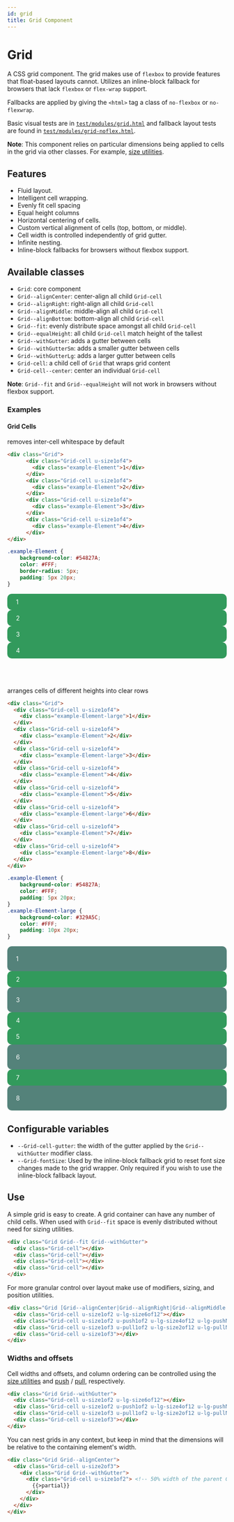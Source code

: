 ```yaml
---
id: grid
title: Grid Component
---
```


<style>
.example-Element {
    background-color: #329A5C;
    border-radius: 10px;
    color: #FFF;
    padding: 10px 20px;
}
.example-Element-large {
    background-color: #54827A;
    border-radius: 10px;
    color: #FFF;
    padding: 20px 20px;
}
.tab-pane {
    height: 250px;
    overflow: scroll;
    margin: 10px 0 50px 0;
}

</style>

# Grid

A CSS grid component. The grid makes use of `flexbox` to provide features that 
float-based layouts cannot. Utilizes an inline-block fallback for browsers that 
lack `flexbox` or `flex-wrap` support. 

Fallbacks are applied by giving the `<html>` tag a class of `no-flexbox` 
or `no-flexwrap`.

Basic visual tests are in [`test/modules/grid.html`](http://aptuitiv.github.io/cacao/test/modules/grid.html)
and fallback layout tests are found in [`test/modules/grid-noflex.html`](http://aptuitiv.github.io/cacao/test/modules/grid-noflex.html).

**Note**: This component relies on particular dimensions being applied to cells in
the grid via other classes. For example,
[size utilities](https://github.com/aptuitiv/cacao/tree/master/lib/utils/size).


## Features

* Fluid layout.
* Intelligent cell wrapping.
* Evenly fit cell spacing
* Equal height columns
* Horizontal centering of cells.
* Custom vertical alignment of cells (top, bottom, or middle).
* Cell width is controlled independently of grid gutter.
* Infinite nesting.
* Inline-block fallbacks for browsers without flexbox support.


## Available classes

* `Grid`: core component
* `Grid--alignCenter`: center-align all child `Grid-cell`
* `Grid--alignRight`: right-align all child `Grid-cell`
* `Grid--alignMiddle`: middle-align all child `Grid-cell`
* `Grid--alignBottom`: bottom-align all child `Grid-cell`
* `Grid--fit`: evenly distribute space amongst all child `Grid-cell`
* `Grid--equalHeight`: all child `Grid-cell` match height of the tallest
* `Grid--withGutter`: adds a gutter between cells
* `Grid--withGutterSm`: adds a smaller gutter between cells
* `Grid--withGutterLg`: adds a larger gutter between cells
* `Grid-cell`: a child cell of `Grid` that wraps grid content
* `Grid-cell--center`: center an individual `Grid-cell`

**Note**: `Grid--fit` and `Grid--equalHeight` will not work in browsers 
without flexbox support.

### Examples

#### Grid Cells
removes inter-cell whitespace by default



<!--DOCUSAURUS_CODE_TABS-->
<!--HTML-->
```html
<div class="Grid">
      <div class="Grid-cell u-size1of4">
        <div class="example-Element">1</div>
      </div>
      <div class="Grid-cell u-size1of4">
        <div class="example-Element">2</div>
      </div>
      <div class="Grid-cell u-size1of4">
        <div class="example-Element">3</div>
      </div>
      <div class="Grid-cell u-size1of4">
        <div class="example-Element">4</div>
      </div>
</div>
```
<!--CSS-->
```css
.example-Element {
    background-color: #54827A;
    color: #FFF;
    border-radius: 5px;
    padding: 5px 20px;
}
```
<!--END_DOCUSAURUS_CODE_TABS-->


<div class="Grid">
      <div class="Grid-cell u-size1of4">
        <div class="example-Element">1</div>
      </div>
      <div class="Grid-cell u-size1of4">
        <div class="example-Element">2</div>
      </div>
      <div class="Grid-cell u-size1of4">
        <div class="example-Element">3</div>
      </div>
      <div class="Grid-cell u-size1of4">
        <div class="example-Element">4</div>
      </div>
</div>
<br>
<br>
<br>

arranges cells of different heights into clear rows

<!--DOCUSAURUS_CODE_TABS-->
<!--HTML-->
```html
<div class="Grid">
  <div class="Grid-cell u-size1of4">
    <div class="example-Element-large">1</div>
  </div>
  <div class="Grid-cell u-size1of4">
    <div class="example-Element">2</div>
  </div>
  <div class="Grid-cell u-size1of4">
    <div class="example-Element-large">3</div>
  </div>
  <div class="Grid-cell u-size1of4">
    <div class="example-Element">4</div>
  </div>
  <div class="Grid-cell u-size1of4">
    <div class="example-Element">5</div>
  </div>
  <div class="Grid-cell u-size1of4">
    <div class="example-Element-large">6</div>
  </div>
  <div class="Grid-cell u-size1of4">
    <div class="example-Element">7</div>
  </div>
  <div class="Grid-cell u-size1of4">
    <div class="example-Element-large">8</div>
  </div>
</div>
```
<!--CSS-->
```css
.example-Element {
    background-color: #54827A;
    color: #FFF;
    padding: 5px 20px;
}
.example-Element-large {
    background-color: #329A5C;
    color: #FFF;
    padding: 10px 20px;
}

```
<!--END_DOCUSAURUS_CODE_TABS-->


<div class="Grid">
  <div class="Grid-cell u-size1of4">
    <div class="example-Element-large">1</div>
  </div>
  <div class="Grid-cell u-size1of4">
    <div class="example-Element">2</div>
  </div>
  <div class="Grid-cell u-size1of4">
    <div class="example-Element-large">3</div>
  </div>
  <div class="Grid-cell u-size1of4">
    <div class="example-Element">4</div>
  </div>
  <div class="Grid-cell u-size1of4">
    <div class="example-Element">5</div>
  </div>
  <div class="Grid-cell u-size1of4">
    <div class="example-Element-large">6</div>
  </div>
  <div class="Grid-cell u-size1of4">
    <div class="example-Element">7</div>
  </div>
  <div class="Grid-cell u-size1of4">
    <div class="example-Element-large">8</div>
  </div>
</div>


## Configurable variables

* `--Grid-cell-gutter`: the width of the gutter applied by the 
  `Grid--withGutter` modifier class.
* `--Grid-fontSize`: Used by the inline-block fallback grid to reset font size 
  changes made to the grid wrapper. Only required if you wish to use the
  inline-block fallback layout.


## Use

A simple grid is easy to create. A grid container can have any number of child
cells. When used with `Grid--fit` space is evenly distributed without need for
sizing utilities.

```html
<div class="Grid Grid--fit Grid--withGutter">
  <div class="Grid-cell"></div>
  <div class="Grid-cell"></div>
  <div class="Grid-cell"></div>
  <div class="Grid-cell"></div>
</div>
```

For more granular control over layout make use of modifiers, sizing, and 
position utilities.

```html
<div class="Grid [Grid--alignCenter|Grid--alignRight|Grid--alignMiddle|Grid--alignBottom|Grid--fit|Grid--equalHeight]">
  <div class="Grid-cell u-size1of2 u-lg-size6of12"></div>
  <div class="Grid-cell u-size1of2 u-push1of2 u-lg-size4of12 u-lg-pushNone"></div>
  <div class="Grid-cell u-size1of3 u-pull1of2 u-lg-size2of12 u-lg-pullNone"></div>
  <div class="Grid-cell u-size1of3"></div>
</div>
```

### Widths and offsets

Cell widths and offsets, and column ordering can be controlled using the 
[size utilities](https://github.com/aptuitiv/cacao/tree/master/lib/utils/size) 
and [push](https://github.com/aptuitiv/cacao/tree/master/lib/utils/push) / 
[pull](https://github.com/aptuitiv/cacao/tree/master/lib/utils/push),
respectively.

```html
<div class="Grid Grid--withGutter">
  <div class="Grid-cell u-size1of2 u-lg-size6of12"></div>
  <div class="Grid-cell u-size1of2 u-push1of2 u-lg-size4of12 u-lg-pushNone"></div>
  <div class="Grid-cell u-size1of3 u-pull1of2 u-lg-size2of12 u-lg-pullNone"></div>
  <div class="Grid-cell u-size1of3"></div>
</div>
```

You can nest grids in any context, but keep in mind that the dimensions will 
be relative to the containing element's width.

```html
<div class="Grid Grid--alignCenter">
  <div class="Grid-cell u-size2of3">
    <div class="Grid Grid--withGutter">
      <div class="Grid-cell u-size1of2"> <!-- 50% width of the parent Grid -->
        {{>partial}}
      </div>
    </div>
  </div>
</div>
```
